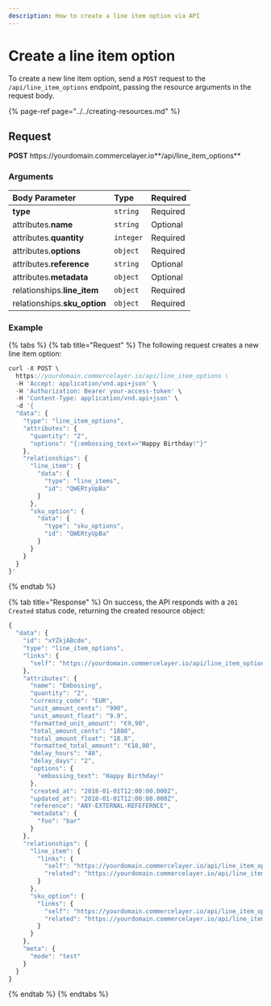 ```yaml
---
description: How to create a line item option via API
---
```


# Create a line item option

To create a new line item option, send a `POST` request to the `/api/line_item_options` endpoint, passing the resource arguments in the request body.

{% page-ref page="../../creating-resources.md" %}

## Request

**POST** https://<i></i>yourdomain.commercelayer.io**/api/line_item_options**

### Arguments

| Body Parameter | Type | Required |
| :--- | :--- | :--- |
| **type** | `string` | Required |
| attributes.**name** | `string` | Optional |
| attributes.**quantity** | `integer` | Required |
| attributes.**options** | `object` | Required |
| attributes.**reference** | `string` | Optional |
| attributes.**metadata** | `object` | Optional |
| relationships.**line_item** | `object` | Required |
| relationships.**sku_option** | `object` | Required |

### Example

{% tabs %}
{% tab title="Request" %}
The following request creates a new line item option:

```javascript
curl -X POST \
  https://yourdomain.commercelayer.io/api/line_item_options \
  -H 'Accept: application/vnd.api+json' \
  -H 'Authorization: Bearer your-access-token' \
  -H 'Content-Type: application/vnd.api+json' \
  -d '{
  "data": {
    "type": "line_item_options",
    "attributes": {
      "quantity": "2",
      "options": "{:embossing_text=>"Happy Birthday!"}"
    },
    "relationships": {
      "line_item": {
        "data": {
          "type": "line_items",
          "id": "QWERtyUpBa"
        }
      },
      "sku_option": {
        "data": {
          "type": "sku_options",
          "id": "QWERtyUpBa"
        }
      }
    }
  }
}'
```
{% endtab %}

{% tab title="Response" %}
On success, the API responds with a `201 Created` status code, returning the created resource object:

```javascript
{
  "data": {
    "id": "xYZkjABcde",
    "type": "line_item_options",
    "links": {
      "self": "https://yourdomain.commercelayer.io/api/line_item_options/xYZkjABcde"
    },
    "attributes": {
      "name": "Embossing",
      "quantity": "2",
      "currency_code": "EUR",
      "unit_amount_cents": "990",
      "unit_amount_float": "9.9",
      "formatted_unit_amount": "€9,90",
      "total_amount_cents": "1880",
      "total_amount_float": "18.8",
      "formatted_total_amount": "€18,80",
      "delay_hours": "48",
      "delay_days": "2",
      "options": {
        "embossing_text": "Happy Birthday!"
      },
      "created_at": "2018-01-01T12:00:00.000Z",
      "updated_at": "2018-01-01T12:00:00.000Z",
      "reference": "ANY-EXTERNAL-REFEFERNCE",
      "metadata": {
        "foo": "bar"
      }
    },
    "relationships": {
      "line_item": {
        "links": {
          "self": "https://yourdomain.commercelayer.io/api/line_item_options/xYZkjABcde/relationships/line_item",
          "related": "https://yourdomain.commercelayer.io/api/line_item_options/xYZkjABcde/line_item"
        }
      },
      "sku_option": {
        "links": {
          "self": "https://yourdomain.commercelayer.io/api/line_item_options/xYZkjABcde/relationships/sku_option",
          "related": "https://yourdomain.commercelayer.io/api/line_item_options/xYZkjABcde/sku_option"
        }
      }
    },
    "meta": {
      "mode": "test"
    }
  }
}
```
{% endtab %}
{% endtabs %}
